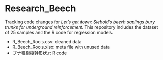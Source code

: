 # Research_Beech

Tracking code changes for *Let’s get down: Siebold’s beech saplings bury trunks for underground reinforcement*.
This repository includes the dataset of 25 samples and the R code for regression models.
- R_Beech_Roots.csv: cleaned data
- R_Beech_Roots.xlsx: meta file with unused data 
- ブナ稚樹樹幹形状.r: R code
